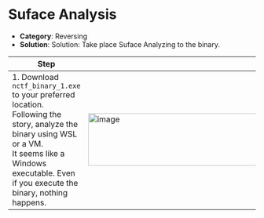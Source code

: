 # Suface Analysis

- **Category**: Reversing  
- **Solution**: Solution: Take place Suface Analyzing to the binary.


| Step | Screenshot |
|------|------------|  
|1. Download `nctf_binary_1.exe` to your preferred location.<br>Following the story, analyze the binary using WSL or a VM.<br>It seems like a Windows executable. Even if you execute the binary, nothing happens.|<img width="838" height="107" alt="image" src="https://github.com/user-attachments/assets/cc91930e-3a05-45c9-a7c9-2112afabcdea" />|
